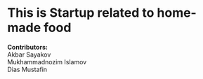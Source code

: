 <h1>This is Startup related to home-made food</h1>
<b>Contributors:</b><br />
Akbar Sayakov<br />
Mukhammadnozim Islamov<br />
Dias Mustafin<br />
